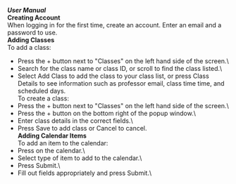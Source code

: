 _**User Manual**_\
**Creating Account**\
When logging in for the first time, create an account. Enter an email and a password to use.\
**Adding Classes**\
To add a class:
- Press the + button next to "Classes" on the left hand side of the screen.\
- Search for the class name or class ID, or scroll to find the class listed.\
- Select Add Class to add the class to your class list, or press Class Details to see information such as professor email, class time time, and scheduled days.\
To create a class:
- Press the + button next to "Classes" on the left hand side of the screen.\
- Press the + button on the bottom right of the popup window.\
- Enter class details in the correct fields.\
- Press Save to add class or Cancel to cancel.\
**Adding Calendar Items**\
To add an item to the calendar:
- Press on the calendar.\
- Select type of item to add to the calendar.\
- Press Submit.\
- Fill out fields appropriately and press Submit.\
